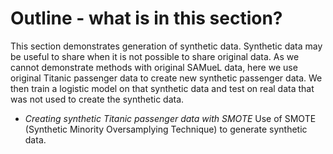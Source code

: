 # Outline - what is in this section?

This section demonstrates generation of synthetic data. Synthetic data may be useful to share when it is not possible to share original data. As we cannot demonstrate methods with original SAMueL data, here we use original Titanic passenger data to create new synthetic passenger data. We then train a logistic model on that synthetic data and test on real data that was not used to create the synthetic data.


* *Creating synthetic Titanic passenger data with SMOTE* Use of SMOTE (Synthetic Minority Oversamplying Technique) to generate synthetic data.


